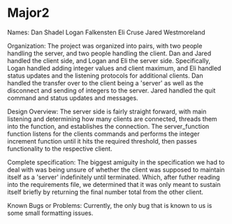 # Major2
Names: 
Dan Shadel
Logan Falkensten
Eli Cruse
Jared Westmoreland

Organization: The project was organized into pairs, with two people handling the server, and two people handling the client. Dan and Jared handled the client side, and Logan and Eli the server side. 
Specifically, Logan handled adding integer values and client maximum, and Eli handled status updates and the listening protocols for additional clients.
Dan handled the transfer over to the client being a 'server' as well as the disconnect and sending of integers to the server. Jared handled the quit command and status updates and messages. 

Design Overview: The server side is fairly straight forward, with main listening and determining how many clients are connected, threads them into the function, and establishes the connection.
The server_function function listens for the clients commands and performs the integer increment function until it hits the required threshold, then passes functionality to the respective client. 


Complete specification: The biggest amiguity in the specification we had to deal with was being unsure of whether the client was supposed to maintain itself as a 'server' indefinitely until terminated.
Which, after futher reading into the requirements file, we determined that it was only meant to sustain itself briefly by returning the final number total from the other client. 

Known Bugs or Problems: Currently, the only bug that is known to us is some small formatting issues.
